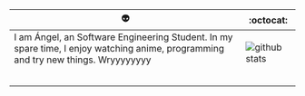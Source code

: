  👽 | :octocat:
------------ | -------------
I am Ángel, an Software Engineering Student. In my spare time, I enjoy watching anime, programming and try new things. Wryyyyyyyy <p align="center"><img src="https://media.giphy.com/media/VIWHb0UZQW6aiWVI1M/giphy.gif" alt=""/></p>| ![github stats](https://github-readme-stats.vercel.app/api?username=AngelAguilar16&show_icons=true&line_height=30) <p align="center"></p>
<br />
